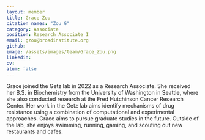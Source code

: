 ```yaml
---
layout: member
title: Grace Zou
citation_names: "Zou G"
category: Associate
position: Research Associate I
email: gzou@broadinstitute.org
github:
image: /assets/images/team/Grace_Zou.png
linkedin:
cv:
alum: false
---
```


Grace joined the Getz lab in 2022 as a Research Associate. She received her B.S. in Biochemistry from the University of Washington in Seattle, where she also conducted research at the Fred Hutchinson Cancer Research Center. Her work in the Getz lab aims identify mechanisms of drug resistance using a combination of computational and experimental approaches.
Grace aims to pursue graduate studies in the future. Outside of the lab, she enjoys swimming, running, gaming, and scouting out new restaurants and cafes.

